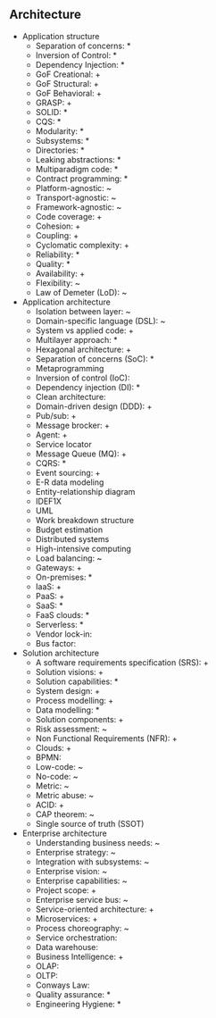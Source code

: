 ## Architecture

- Application structure
  - Separation of concerns: *
  - Inversion of Control: *
  - Dependency Injection: *
  - GoF Creational: +
  - GoF Structural: +
  - GoF Behavioral: +
  - GRASP: +
  - SOLID: *
  - CQS: *
  - Modularity: *
  - Subsystems: *
  - Directories: *
  - Leaking abstractions: *
  - Multiparadigm code: *
  - Contract programming: *
  - Platform-agnostic: ~
  - Transport-agnostic: ~
  - Framework-agnostic: ~
  - Code coverage: +
  - Cohesion: +
  - Coupling: +
  - Cyclomatic complexity: +
  - Reliability: *
  - Quality: *
  - Availability: +
  - Flexibility: ~
  - Law of Demeter (LoD): ~
- Application architecture
  - Isolation between layer: ~
  - Domain-specific language (DSL): ~
  - System vs applied code: +
  - Multilayer approach: *
  - Hexagonal architecture: +
  - Separation of concerns (SoC): *
  - Metaprogramming
  - Inversion of control (IoC):
  - Dependency injection (DI): *
  - Clean architecture: 
  - Domain-driven design (DDD): +
  - Pub/sub: +
  - Message brocker: +
  - Agent: +
  - Service locator
  - Message Queue (MQ): +
  - CQRS: *
  - Event sourcing: +
  - E-R data modeling
  - Entity-relationship diagram
  - IDEF1X
  - UML
  - Work breakdown structure
  - Budget estimation
  - Distributed systems
  - High-intensive computing
  - Load balancing: ~
  - Gateways: +
  - On-premises: *
  - IaaS: +
  - PaaS: +
  - SaaS: *
  - FaaS clouds: *
  - Serverless: *
  - Vendor lock-in: 
  - Bus factor:
- Solution architecture
  - A software requirements specification (SRS): +
  - Solution visions: +
  - Solution capabilities: *
  - System design: +
  - Process modelling: +
  - Data modelling: *
  - Solution components: +
  - Risk assessment: ~
  - Non Functional Requirements (NFR): +
  - Clouds: +
  - BPMN:
  - Low-code: ~
  - No-code: ~
  - Metric: ~
  - Metric abuse: ~
  - ACID: +
  - CAP theorem: ~
  - Single source of truth (SSOT)
- Enterprise architecture
  - Understanding business needs: ~
  - Enterprise strategy: ~
  - Integration with subsystems: ~
  - Enterprise vision: ~
  - Enterprise capabilities: ~
  - Project scope: +
  - Enterprise service bus: ~
  - Service-oriented architecture: +
  - Microservices: +
  - Process choreography: ~
  - Service orchestration: 
  - Data warehouse: 
  - Business Intelligence: +
  - OLAP:
  - OLTP: 
  - Conways Law: 
  - Quality assurance: *
  - Engineering Hygiene: *
